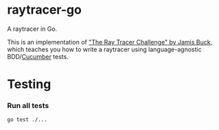 # raytracer-go

A raytracer in Go.

This is an implementation of ["The Ray Tracer Challenge" by Jamis Buck](https://pragprog.com/book/jbtracer/the-ray-tracer-challenge), which teaches you how to write a raytracer using language-agnostic BDD/[Cucumber](https://cucumber.io/) tests.

# Testing

### Run all tests

`go test ./...`
